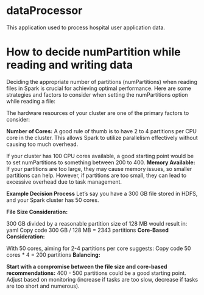 # dataProcessor

This application used to process hospital user application data. 

# How to decide numPartition while reading and writing data
Deciding the appropriate number of partitions (numPartitions) when reading files in Spark is crucial for achieving optimal performance. Here are some strategies and factors to consider when setting the numPartitions option while reading a file:

The hardware resources of your cluster are one of the primary factors to consider:

**Number of Cores:** A good rule of thumb is to have 2 to 4 partitions per CPU core in the cluster. This allows Spark to utilize parallelism effectively without causing too much overhead.

If your cluster has 100 CPU cores available, a good starting point would be to set numPartitions to something between 200 to 400.
**Memory Available:** If your partitions are too large, they may cause memory issues, so smaller partitions can help. However, if partitions are too small, they can lead to excessive overhead due to task management.

**Example Decision Process**
Let’s say you have a 300 GB file stored in HDFS, and your Spark cluster has 50 cores.

**File Size Consideration:**

300 GB divided by a reasonable partition size of 128 MB would result in:
yaml
Copy code
300 GB / 128 MB = 2343 partitions
**Core-Based Consideration:**

With 50 cores, aiming for 2-4 partitions per core suggests:
Copy code
50 cores * 4 = 200 partitions
**Balancing:**

**Start with a compromise between the file size and core-based recommendations:**
400 - 500 partitions could be a good starting point.
Adjust based on monitoring (increase if tasks are too slow, decrease if tasks are too short and numerous).
